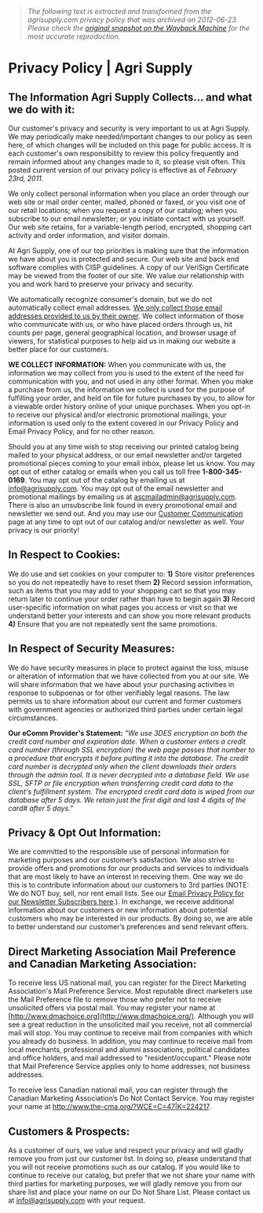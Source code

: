 > *The following text is extracted and transformed from the agrisupply.com privacy policy that was archived on 2012-06-23. Please check the [original snapshot on the Wayback Machine](https://web.archive.org/web/20120623234132id_/http%3A//www.agrisupply.com/privacy-policy/a3/7) for the most accurate reproduction.*

# Privacy Policy | Agri Supply

## The Information Agri Supply Collects... and what we do with it: 

Our customer's privacy and security is very important to us at Agri Supply. We may periodically make needed/important changes to our policy as seen here, of which changes will be included on this page for public access. It is each customer's own responsibility to review this policy frequently and remain informed about any changes made to it, so please visit often. This posted current version of our privacy policy is effective as of _February 23rd, 2011_. 

We only collect personal information when you place an order through our web site or mail order center, mailed, phoned or faxed, or you visit one of our retail locations; when you request a copy of our catalog; when you subscribe to our email newsletter; or you initiate contact with us yourself. Our web site retains, for a variable-length period, encrypted, shopping cart activity and order information, and visitor domain. 

At Agri Supply, one of our top priorities is making sure that the information we have about you is protected and secure. Our web site and back end software complies with CISP guidelines. A copy of our VeriSign Certificate may be viewed from the footer of our site. We value our relationship with you and work hard to preserve your privacy and security. 

We automatically recognize consumer's domain, but we do not automatically collect email addresses. [We only collect those email addresses provided to us by their owner](http://www.agrisupply.com/email-privacy-policy/a/85/). We collect information of those who communicate with us, or who have placed orders through us, hit counts per page, general geographical location, and browser usage of viewers, for statistical purposes to help aid us in making our website a better place for our customers. 

**WE COLLECT INFORMATION:** When you communicate with us, the information we may collect from you is used to the extent of the need for communication with you, and not used in any other format. When you make a purchase from us, the information we collect is used for the purpose of fulfilling your order, and held on file for future purchases by you, to allow for a viewable order history online of your unique purchases. When you opt-in to receive our physical and/or electronic promotional mailings, your information is used only to the extent covered in our Privacy Policy and Email Privacy Policy, and for no other reason. 

Should you at any time wish to stop receiving our printed catalog being mailed to your physical address, or our email newsletter and/or targeted promotional pieces coming to your email inbox, please let us know. You may opt out of either catalog or emails when you call us toll free **1-800-345-0169**. You may opt out of the catalog by emailing us at [info@agrisupply.com](mailto:info@agrisupply.com). You may opt out of the email newsletter and promotional mailings by emailing us at [ascmailadmin@agrisupply.com](mailto:ascmailadmin@agrisupply.com). There is also an unsubscribe link found in every promotional email and newsletter we send out. And you may use our [Customer Communication](http://www.agrisupply.com/customer-communication/a4/98/) page at any time to opt out of our catalog and/or newsletter as well. Your privacy is our priority! 

## In Respect to Cookies: 

We do use and set cookies on your computer to: **1)** Store visitor preferences so you do not repeatedly have to reset them **2)** Record session information, such as items that you may add to your shopping cart so that you may return later to continue your order rather than have to begin again **3)** Record user-specific information on what pages you access or visit so that we understand better your interests and can show you more relevant products **4)** Ensure that you are not repeatedly sent the same promotions. 

## In Respect of Security Measures: 

We do have security measures in place to protect against the loss, misuse or alteration of information that we have collected from you at our site. We will share information that we have about your purchasing activities in response to subpoenas or for other verifiably legal reasons. The law permits us to share information about our current and former customers with government agencies or authorized third parties under certain legal circumstances. 

**Our eComm Provider's Statement:** _"We use 3DES encryption on both the credit card number and expiration date. When a customer enters a credit card number (through SSL encryption) the web page passes that number to a procedure that encrypts it before putting it into the database. The credit card number is decrypted only when the client downloads their orders through the admin tool. It is never decrypted into a database field. We use SSL, SFTP or file encryption when transferring credit card data to the client's fulfillment system. The encrypted credit card data is wiped from our database after 5 days. We retain just the first digit and last 4 digits of the card# after 5 days."_

## Privacy & Opt Out Information: 

We are committed to the responsible use of personal information for marketing purposes and our customer’s satisfaction. We also strive to provide offers and promotions for our products and services to individuals that are most likely to have an interest in receiving them. One way we do this is to contribute information about our customers to 3rd parties (NOTE: We do NOT buy, sell, nor rent email lists. See our [Email Privacy Policy for our Newsletter Subscribers here](http://www.agrisupply.com/email-privacy-policy/a/85/).). In exchange, we receive additional information about our customers or new information about potential customers who may be interested in our products. By doing so, we are able to better understand our customer’s preferences and send relevant offers. 

## Direct Marketing Association Mail Preference and Canadian Marketing Association: 

To receive less US national mail, you can register for the Direct Marketing Association's Mail Preference Service. Most reputable direct marketers use the Mail Preference file to remove those who prefer not to receive unsolicited offers via postal mail. You may register your name at [http://www.dmachoice.org](http://www.dmachoice.org/). Although you will see a great reduction in the unsolicited mail you receive, not all commercial mail will stop. You may continue to receive mail from companies with which you already do business. In addition, you may continue to receive mail from local merchants, professional and alumni associations, political candidates and office holders, and mail addressed to "resident/occupant." Please note that Mail Preference Service applies only to home addresses, not business addresses. 

To receive less Canadian national mail, you can register through the Canadian Marketing Association’s Do Not Contact Service. You may register your name at <http://www.the-cma.org/?WCE=C=47|K=224217>. 

## Customers & Prospects: 

As a customer of ours, we value and respect your privacy and will gladly remove you from just our customer list. In doing so, please understand that you will not receive promotions such as our catalog. If you would like to continue to receive our catalog, but prefer that we not share your name with third parties for marketing purposes, we will gladly remove you from our share list and place your name on our Do Not Share List. Please contact us at [info@agrisupply.com](mailto:info@agrisupply.com) with your request. 
